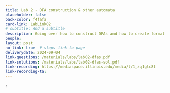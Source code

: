 ```yaml
---
title: Lab 2 - DFA construction & other automata
placeholder: false
back-color: f4fafa
card-link: LabLink02
# subtitle: And a subtitle
description: Going over how to construct DFAs and how to create formal definitions of other automata.
people:
layout: post
no-link: true  # stops link to page 
deliverydate: 2024-09-04
link-questions: /materials/labs/lab02-dfas.pdf
link-solutions: /materials/labs/lab02-dfas-sol.pdf
link-recording: https://mediaspace.illinois.edu/media/t/1_zq1glc8l
link-recording-ta:
---
```








r

